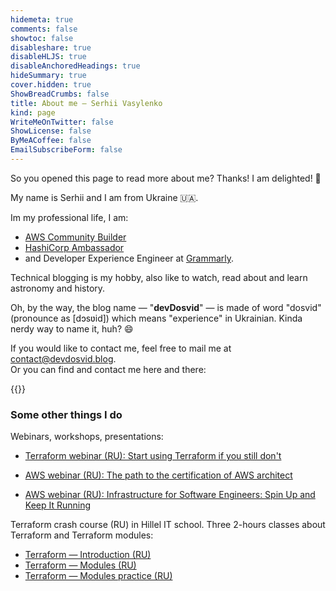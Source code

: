```yaml
---
hidemeta: true
comments: false
showtoc: false
disableshare: true
disableHLJS: true
disableAnchoredHeadings: true
hideSummary: true
cover.hidden: true
ShowBreadCrumbs: false
title: About me — Serhii Vasylenko
kind: page
WriteMeOnTwitter: false
ShowLicense: false
ByMeACoffee: false
EmailSubscribeForm: false
---
```


So you opened this page to read more about me? Thanks! I am delighted! 🤩

My name is Serhii and I am from Ukraine 🇺🇦. 

Im my professional life, I am:
- [AWS Community Builder](https://aws.amazon.com/developer/community/community-builders/community-builders-directory/?cb-cards.sort-by=item.additionalFields.cbName&cb-cards.sort-order=asc&awsf.builder-category=*all&awsf.location=*all&awsf.year=*all&cb-cards.q=Serhii%2BVasylenko&cb-cards.q_operator=AND)
- [HashiCorp Ambassador](https://www.credly.com/badges/6460f36e-3b3c-4ccc-8d75-6c45fbdf58bc/public_url) 
- and Developer Experience Engineer at [Grammarly](https://grammarly.com).

Technical blogging is my hobby, also like to watch, read about and learn astronomy and history.

Oh, by the way, the blog name — "**devDosvid**" — is made of word "dosvid" (pronounce as [dɔsʋid]) which means "experience" in Ukrainian. Kinda nerdy way to name it, huh? 😄

If you would like to contact me, feel free to mail me at [contact@devdosvid.blog](mailto:contact@devdosvid.blog).\
Or you can find and contact me here and there:

{{<social-profiles>}}

### Some other things I do

Webinars, workshops, presentations:

- [Terraform webinar (RU): Start using Terraform if you still don't](https://www.youtube.com/watch?v=lC4948SizsU)

- [AWS webinar (RU): The path to the certification of AWS architect ](https://www.youtube.com/watch?v=3vVUyJRk_TM)

- [AWS webinar (RU): Infrastructure for Software Engineers: Spin Up and Keep It Running](https://www.youtube.com/watch?v=7rLB4qqWcL0)

Terraform crash course (RU) in Hillel IT school. Three 2-hours classes about Terraform and Terraform modules:

- [Terraform — Introduction (RU)](https://www.youtube.com/watch?v=U8a5TTowUmI)
- [Terraform — Modules (RU)](https://www.youtube.com/watch?v=lIcKRtjKB-Q)
- [Terraform — Modules practice (RU)](https://www.youtube.com/watch?v=-rwA7utnPbs)

